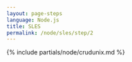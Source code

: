 ```yaml
---
layout: page-steps
language: Node.js
title: SLES
permalink: /node/sles/step/2
---
```


{% include partials/node/crudunix.md %}
